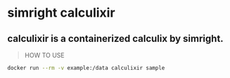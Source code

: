 # simright calculixir
## calculixir is a containerized calculix by simright.

> HOW TO USE
``` bash
docker run --rm -v example:/data calculixir sample
```

